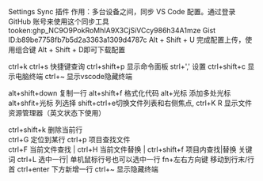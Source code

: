 Settings Sync 插件 作用：多台设备之间，同步 VS Code 配置。通过登录 GitHub 账号来使用这个同步工具
tooken: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
Gist ID:b89be7758fb7b5d2a3363a1309d4787c
Alt + Shift + U 完成配置上传，使用组合键 Alt + Shift + D即可下载配置


ctrl+k ctrl+s 快捷键查询
ctrl+shift+p 显示命令面板
strl+',' 设置
ctrl+shift+c 显示电脑终端
ctrl+~ 显示vscode隐藏终端


alt+shift+down 复制一行
alt+shift+f 格式化代码
alt+光标 添加多处光标 
alt+shfit+光标 列选择
shift+ctrl+e切换文件列表和右侧焦点,
ctrl+K R 显示文件资源管理器（英文状态下使用）

ctrl+shift+k 删除当前行  
ctrl+G 定位到某行
ctrl+p 项目查找文件  
ctrl+F 当前文件查找 | ctrl+H 当前文件替换 | ctrl+shift+f 项目内查找|替换 关键词 
ctrl+L 选中一行| 单机鼠标行号也可以选中一行
fn+左右方向键 移动到行末/行首
ctrl+enter 下方新增一行
ctrl+~ 显示隐藏终端